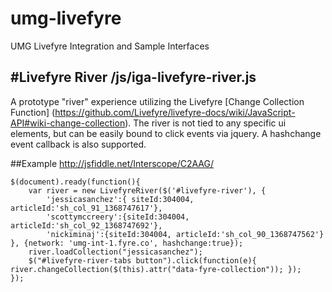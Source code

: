 umg-livefyre
============

UMG Livefyre Integration and Sample Interfaces


#Livefyre River
/js/iga-livefyre-river.js
---
A prototype "river" experience utilizing the Livefyre [Change Collection Function] (https://github.com/Livefyre/livefyre-docs/wiki/JavaScript-API#wiki-change-collection). The river is not tied to any specific ui elements, but can be easily bound to click events via jquery. A hashchange event callback is also supported.

##Example
http://jsfiddle.net/Interscope/C2AAG/

	$(document).ready(function(){
		var river = new LivefyreRiver($('#livefyre-river'), {
			'jessicasanchez':{ siteId:304004, articleId:'sh_col_91_1368747617'},
			'scottymccreery':{siteId:304004, articleId:'sh_col_92_1368747692'},
			'nickiminaj':{siteId:304004, articleId:'sh_col_90_1368747562'} }, {network: 'umg-int-1.fyre.co', hashchange:true});
		river.loadCollection("jessicasanchez");
		$("#livefyre-river-tabs button").click(function(e){ river.changeCollection($(this).attr("data-fyre-collection")); });
	});